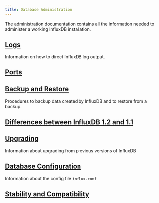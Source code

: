 ```yaml
---
title: Database Administration
---
```

The administration documentation contains all the information needed to administer a working InfluxDB installation.

## [Logs](/influxdb/v1.2/administration/logs/)

Information on how to direct InfluxDB log output.

## [Ports](/influxdb/v1.2/administration/ports/)

## [Backup and Restore](/influxdb/v1.2/administration/backup_and_restore/)

Procedures to backup data created by InfluxDB and to restore from a backup.

## [Differences between InfluxDB 1.2 and 1.1](/influxdb/v1.2/administration/differences/)

## [Upgrading](/influxdb/v1.2/administration/upgrading/)

Information about upgrading from previous versions of InfluxDB

## [Database Configuration](/influxdb/v1.2/administration/config/)

Information about the config file `influx.conf`

## [Stability and Compatibility](/influxdb/v1.2/administration/stability_and_compatibility/)
